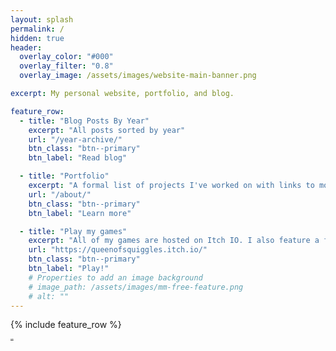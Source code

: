 ```yaml
---
layout: splash
permalink: /
hidden: true
header:
  overlay_color: "#000"
  overlay_filter: "0.8"
  overlay_image: /assets/images/website-main-banner.png

excerpt: My personal website, portfolio, and blog.

feature_row:
  - title: "Blog Posts By Year"
    excerpt: "All posts sorted by year"
    url: "/year-archive/"
    btn_class: "btn--primary"
    btn_label: "Read blog"

  - title: "Portfolio"
    excerpt: "A formal list of projects I've worked on with links to more detailed posts for each."
    url: "/about/"
    btn_class: "btn--primary"
    btn_label: "Learn more"

  - title: "Play my games"
    excerpt: "All of my games are hosted on Itch IO. I also feature a few collections of other people's projects I find interesting or possibly useful."
    url: "https://queenofsquiggles.itch.io/"
    btn_class: "btn--primary"
    btn_label: "Play!"      
    # Properties to add an image background
    # image_path: /assets/images/mm-free-feature.png
    # alt: ""
---
```


{% include feature_row %}

<p style="font-size:1px">
<!--I want my website verified on my mastodon, but I'd really prefer the link isn't prominent unless I can style it better-->
<a rel="me" href="https://indiepocalypse.social/@queenofsquiggles">Mastodon</a>
</p>